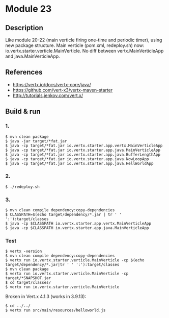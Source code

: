 # Module 23

## Description

Like module 20-22 (main verticle firing one-time and periodic timer), using new package structure. Main verticle (pom.xml, redeploy.sh) now: io.vertx.starter.verticle.MainVerticle. No diff between vertx.MainVerticleApp and java.MainVerticleApp.

## References

* https://vertx.io/docs/vertx-core/java/
* https://github.com/vert-x3/vertx-maven-starter
* http://tutorials.jenkov.com/vert.x/

## Build & run

### 1.

```
$ mvn clean package
$ java -jar target/*fat.jar
$ java -cp target/*fat.jar io.vertx.starter.app.vertx.MainVerticleApp
$ java -cp target/*fat.jar io.vertx.starter.app.java.MainVerticleApp
$ java -cp target/*fat.jar io.vertx.starter.app.java.BufferLengthApp
$ java -cp target/*fat.jar io.vertx.starter.app.java.NowLoopApp
$ java -cp target/*fat.jar io.vertx.starter.app.java.HellWorldApp
```

### 2.

```
$ ./redeploy.sh
```

### 3.

```
$ mvn clean compile dependency:copy-dependencies
$ CLASSPATH=$(echo target/dependency/*.jar | tr ' ' ':'):target/classes
$ java -cp $CLASSPATH io.vertx.starter.app.vertx.MainVerticleApp
$ java -cp $CLASSPATH io.vertx.starter.app.java.MainVerticleApp
```

### Test

```
$ vertx -version
$ mvn clean compile dependency:copy-dependencies
$ vertx run io.vertx.starter.verticle.MainVerticle -cp $(echo target/dependency/*.jar|tr ' ' ':'):target/classes
$ mvn clean package
$ vertx run io.vertx.starter.verticle.MainVerticle -cp target/*SNAPSHOT.jar 
$ cd target/classes/
$ vertx run io.vertx.starter.verticle.MainVerticle
```

Broken in Vert.x 4.1.3 (works in 3.9.13):
```
$ cd ../../
$ vertx run src/main/resources/helloworld.js
```
